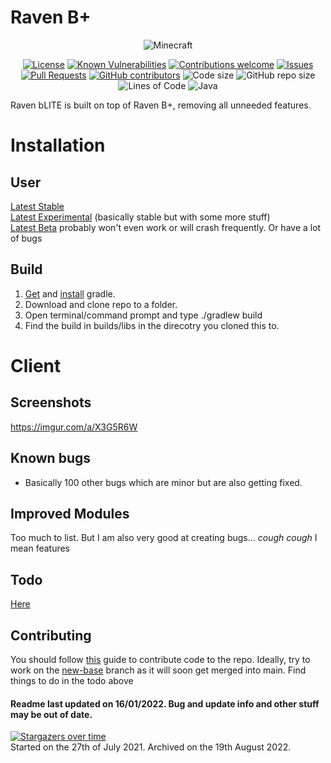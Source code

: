 # Raven B+
<p align="center">
  <img src="https://img.shields.io/badge/MC-1.8.9-brightgreen.svg" alt="Minecraft"/>
</p>

<p align="center">
  <a href="LICENSE"><img src="https://img.shields.io/github/license/Kopamed/Raven-bPLUS" alt="License"/></a>
  <a href="https://snyk.io/test/github/kopamed/Raven-bPLUS?targetFile=build.gradle"><img src="https://snyk.io/test/github/kopamed/Raven-bPLUS/badge.svg?targetFile=build.gradle" alt="Known Vulnerabilities"/></a>
  <a href="https://github.com/kopamed/Raven-bPLUS/issues/"><img src="https://img.shields.io/badge/contributions-welcome-brightgreen.svg?style=flat" alt="Contributions welcome"/></a>
  <a href="https://github.com/kopamed/Raven-bPLUS/issues/"><img src="https://img.shields.io/github/issues/kopamed/Raven-bPLUS.svg" alt="Issues"/></a>
  <a href="https://github.com/kopamed/Raven-bPLUS/pulls/"><img src="https://img.shields.io/github/issues-pr/kopamed/Raven-bPLUS.svg" alt="Pull Requests"/></a>
  <a href="https://github.com/kopamed/Raven-bPLUS/graphs/contributors/"><img src="https://img.shields.io/github/contributors/kopamed/Raven-bPLUS.svg" alt="GitHub contributors"/></a>
  <img src="https://img.shields.io/github/languages/code-size/kopamed/Raven-bPLUS.svg" alt="Code size"/>
  <img src="https://img.shields.io/github/repo-size/kopamed/Raven-bPLUS.svg" alt="GitHub repo size"/>
  <img src="https://tokei.rs/b1/github/kopamed/Raven-bPLUS?moduleCategory=code" alt="Lines of Code"/>
  <img src="https://img.shields.io/github/languages/top/Kopamed/Raven-bPLUS" alt="Java"/>
</p>

Raven bLITE is built on top of Raven B+, removing all unneeded features.<br>

# Installation
## User
[Latest Stable](https://github.com/Kopamed/Raven-bPLUS/raw/main/build/libs/%5B1.8.9%5D%20BetterKeystrokes%20V-1.2.jar) <br>
[Latest Experimental](https://github.com/Kopamed/Raven-bPLUS/raw/lunarkeystrokes/build/libs/%5B1.8.9%5DLunarKeystrokes%20B-1.jar) (basically stable but with some more stuff)<br>
[Latest Beta](https://github.com/Kopamed/Raven-bPLUS/raw/new-base/build/libs/RavenB%2B-1.jar) probably won't even work or will crash frequently. Or have a lot of bugs

## Build
1. [Get](https://gradle.org/next-steps/?version=2.7&format=bin) and [install](https://docs.gradle.org/current/userguide/installation.html) gradle.
2. Download and clone repo to a folder.
3. Open terminal/command prompt and type ./gradlew build
4. Find the build in builds/libs in the direcotry you cloned this to.

# Client

## Screenshots
https://imgur.com/a/X3G5R6W

## Known bugs
 - Basically 100 other bugs which are minor but are also getting fixed.

## Improved Modules
Too much to list. But I am also very good at creating bugs... *cough cough* I mean features

## Todo
[Here](https://github.com/Kopamed/Raven-bPLUS/projects/1)

## Contributing
You should follow [this](https://gist.github.com/MarcDiethelm/7303312#file-contributing-md) guide to contribute code to the repo. Ideally, try to work on the [new-base](https://github.com/Kopamed/Raven-bPLUS/tree/new-base) branch as it will soon get merged into main. Find things to do in the todo above

#### Readme last updated on 16/01/2022. Bug and update info and other stuff may be out of date. 

[![Stargazers over time](https://starchart.cc/Kopamed/Raven-bPLUS.svg)](https://starchart.cc/Kopamed/Raven-bPLUS)
<br> Started on the 27th of July 2021. Archived on the 19th August 2022.
